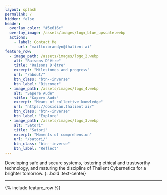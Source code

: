```yaml
---
layout: splash
permalink: /
hidden: false
header:
  overlay_color: "#5e616c"
  overlay_image: /assets/images/logo_blue_upscale.webp
  actions:
    - label: Contact Me
      url: "mailto:brandyn@thalient.ai"
feature_row:
  - image_path: /assets/images/logo_2.webp
    alt: "Raisons D'être"
    title: "Raisons D'être"
    excerpt: "Milestones and progress"
    url: "/about/"
    btn_class: "btn--inverse"
    btn_label: "Discover"
  - image_path: /assets/images/logo_4.webp
    alt: "Sapere Aude"
    title: "Sapere Aude"
    excerpt: "Means of collective knowledge"
    url: "https://obsidian.thalient.ai/"
    btn_class: "btn--inverse"
    btn_label: "Explore"
  - image_path: /assets/images/logo_3.webp
    alt: "Satori"
    title: "Satori"
    excerpt: "Moments of comprehension"
    url: "/satori/"
    btn_class: "btn--inverse"
    btn_label: "Reflect"
---
```


Developing safe and secure systems, fostering ethical and trustworthy technology, and maturing the discipline of Thalient Cybernetics for a brighter tomorrow.
{: .bold .text-center}

---

{% include feature_row %}
